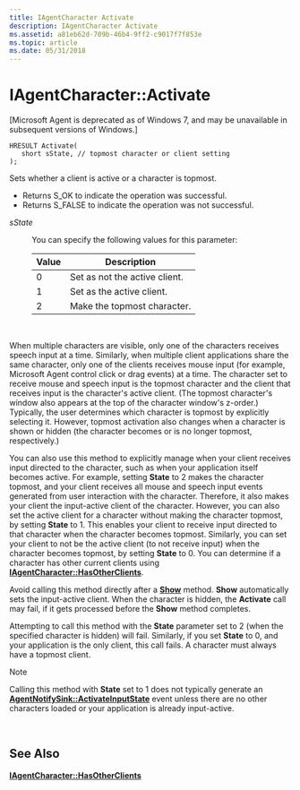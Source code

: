 ```yaml
---
title: IAgentCharacter Activate
description: IAgentCharacter Activate
ms.assetid: a81eb62d-709b-46b4-9ff2-c9017f7f853e
ms.topic: article
ms.date: 05/31/2018
---
```


# IAgentCharacter::Activate

\[Microsoft Agent is deprecated as of Windows 7, and may be unavailable in subsequent versions of Windows.\]

``` syntax
HRESULT Activate(
   short sState, // topmost character or client setting
);
```

Sets whether a client is active or a character is topmost.

-   Returns S\_OK to indicate the operation was successful.
-   Returns S\_FALSE to indicate the operation was not successful.

<dl> <dt>

<span id="sState"></span><span id="sstate"></span><span id="SSTATE"></span>*sState*
</dt> <dd>

You can specify the following values for this parameter:



| Value | Description                   |
|-------|-------------------------------|
| 0     | Set as not the active client. |
| 1     | Set as the active client.     |
| 2     | Make the topmost character.   |



 

</dd> </dl>

When multiple characters are visible, only one of the characters receives speech input at a time. Similarly, when multiple client applications share the same character, only one of the clients receives mouse input (for example, Microsoft Agent control click or drag events) at a time. The character set to receive mouse and speech input is the topmost character and the client that receives input is the character's active client. (The topmost character's window also appears at the top of the character window's z-order.) Typically, the user determines which character is topmost by explicitly selecting it. However, topmost activation also changes when a character is shown or hidden (the character becomes or is no longer topmost, respectively.)

You can also use this method to explicitly manage when your client receives input directed to the character, such as when your application itself becomes active. For example, setting **State** to 2 makes the character topmost, and your client receives all mouse and speech input events generated from user interaction with the character. Therefore, it also makes your client the input-active client of the character. However, you can also set the active client for a character without making the character topmost, by setting **State** to 1. This enables your client to receive input directed to that character when the character becomes topmost. Similarly, you can set your client to not be the active client (to not receive input) when the character becomes topmost, by setting **State** to 0. You can determine if a character has other current clients using [**IAgentCharacter::HasOtherClients**](iagentcharacter--hasotherclients.md).

Avoid calling this method directly after a [**Show**](iagentcharacter--show.md) method. **Show** automatically sets the input-active client. When the character is hidden, the **Activate** call may fail, if it gets processed before the **Show** method completes.

Attempting to call this method with the **State** parameter set to 2 (when the specified character is hidden) will fail. Similarly, if you set **State** to 0, and your application is the only client, this call fails. A character must always have a topmost client.

> [!Note]  
> Calling this method with **State** set to 1 does not typically generate an [**AgentNotifySink::ActivateInputState**](https://www.bing.com/search?q=**AgentNotifySink::ActivateInputState**) event unless there are no other characters loaded or your application is already input-active.

 

## See Also

[**IAgentCharacter::HasOtherClients**](iagentcharacter--hasotherclients.md)


 

 




